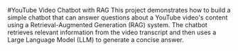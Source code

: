 #YouTube Video Chatbot with RAG
This project demonstrates how to build a simple chatbot that can answer questions about a YouTube video's content using a Retrieval-Augmented Generation (RAG) system. The chatbot retrieves relevant information from the video transcript and then uses a Large Language Model (LLM) to generate a concise answer.

